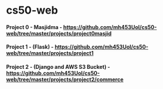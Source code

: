 # cs50-web

#### Project 0 - Masjidma - https://github.com/mh453Uol/cs50-web/tree/master/projects/project0masjid
#### Project 1 - (Flask) - https://github.com/mh453Uol/cs50-web/tree/master/projects/project1
#### Project 2 - (Django and AWS S3 Bucket) - https://github.com/mh453Uol/cs50-web/tree/master/projects/project2/commerce
